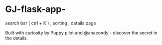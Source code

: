 ﻿# GJ-flask-app-
search bar ( ctrl + K ) , sorting , details page 

Built with curiosity by Puppy pilot and @anacondy - discover the secret in the details.

